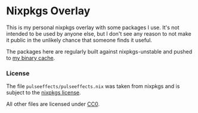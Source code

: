 # Nixpkgs Overlay

This is my personal nixpkgs overlay with some packages I use. It's not intended
to be used by anyone else, but I don't see any reason to not make it public in
the unlikely chance that someone finds it useful.

The packages here are regularly built against nixpkgs-unstable and pushed to [my
binary cache][1].

### License

The file `pulseeffects/pulseeffects.nix` was taken from nixpkgs and is subject to the [nixpkgs license][2].

All other files are licensed under [CC0][3].

[1]: https://internetunexplorer.cachix.org/
[2]: https://github.com/NixOS/nixpkgs/blob/master/COPYING
[3]: https://creativecommons.org/publicdomain/zero/1.0/
